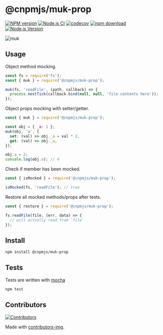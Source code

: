 # @cnpmjs/muk-prop

[![NPM version][npm-image]][npm-url]
[![Node.js CI](https://github.com/node-modules/muk-prop.js/actions/workflows/nodejs.yml/badge.svg)](https://github.com/node-modules/muk-prop.js/actions/workflows/nodejs.yml)
[![codecov](https://codecov.io/gh/node-modules/muk-prop.js/graph/badge.svg?token=YuWQxJfyk2)](https://codecov.io/gh/node-modules/muk-prop.js)
[![npm download][download-image]][download-url]
[![Node.js Version](https://img.shields.io/node/v/@cnpmjs/muk-prop.svg?style=flat)](https://nodejs.org/en/download/)

[npm-image]: https://img.shields.io/npm/v/@cnpmjs/muk-prop.svg?style=flat-square
[npm-url]: https://npmjs.org/package/@cnpmjs/muk-prop
[download-image]: https://img.shields.io/npm/dm/@cnpmjs/muk-prop.svg?style=flat-square
[download-url]: https://npmjs.org/package/@cnpmjs/muk-prop

![muk](muk.gif)

## Usage

Object method mocking.

```js
const fs = require('fs');
const { muk } = require('@cnpmjs/muk-prop');

muk(fs, 'readFile', (path, callback) => {
  process.nextTick(callback.bind(null, null, 'file contents here'));
});
```

Object props mocking with setter/getter.

```js
const { muk } = require('@cnpmjs/muk-prop');

const obj = { _a: 1 };
muk(obj, 'a', {
  set: (val) => obj._a = val * 2,
  get: (val) => obj._a,
});

obj.a = 2;
console.log(obj.a); // 4
```

Check if member has been mocked.

```js
const { isMocked } = require('@cnpmjs/muk-prop');

isMocked(fs, 'readFile'); // true
```

Restore all mocked methods/props after tests.

```js
const { restore } = require('@cnpmjs/muk-prop');

fs.readFile(file, (err, data) => {
  // will actually read from `file`
});
```

## Install

```bash
npm install @cnpmjs/muk-prop
```

## Tests

Tests are written with [mocha](https://mochajs.org)

```bash
npm test
```

## Contributors

[![Contributors](https://contrib.rocks/image?repo=node-modules/muk-prop.js)](https://github.com/node-modules/muk-prop.js/graphs/contributors)

Made with [contributors-img](https://contrib.rocks).
